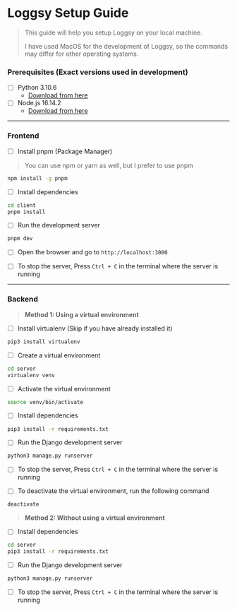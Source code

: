 # Loggsy Setup Guide

> This guide will help you setup Loggsy on your local machine.
> 
> I have used MacOS for the development of Loggsy, so the commands may differ for other operating systems.

### Prerequisites (Exact versions used in development)

- [ ] Python 3.10.6
  - [Download from here](https://www.python.org/downloads/)
- [ ] Node.js 16.14.2
  - [Download from here](https://nodejs.org/en/download/)

---

### Frontend

- [ ] Install pnpm (Package Manager)

> You can use npm or yarn as well, but I prefer to use pnpm

```bash
npm install -g pnpm
```

- [ ] Install dependencies

```bash
cd client
pnpm install
```

- [ ] Run the development server

```bash
pnpm dev
```

- [ ] Open the browser and go to `http://localhost:3000`

- [ ] To stop the server, Press `Ctrl + C` in the terminal where the server is running

---

### Backend

> **Method 1: Using a virtual environment**

- [ ] Install virtualenv (Skip if you have already installed it)

```bash
pip3 install virtualenv
```

- [ ] Create a virtual environment

```bash
cd server
virtualenv venv
```

- [ ] Activate the virtual environment

```bash
source venv/bin/activate
```

- [ ] Install dependencies

```bash
pip3 install -r requirements.txt
```

- [ ] Run the Django development server

```bash
python3 manage.py runserver
```

- [ ] To stop the server, Press `Ctrl + C` in the terminal where the server is running

- [ ] To deactivate the virtual environment, run the following command

```bash
deactivate
```

> **Method 2: Without using a virtual environment**

- [ ] Install dependencies

```bash
cd server
pip3 install -r requirements.txt
```

- [ ] Run the Django development server

```bash
python3 manage.py runserver
```

- [ ] To stop the server, Press `Ctrl + C` in the terminal where the server is running
